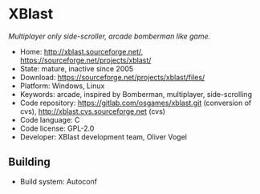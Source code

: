 # XBlast

_Multiplayer only side-scroller, arcade bomberman like game._

- Home: http://xblast.sourceforge.net/, https://sourceforge.net/projects/xblast/
- State: mature, inactive since 2005
- Download: https://sourceforge.net/projects/xblast/files/
- Platform: Windows, Linux
- Keywords: arcade, inspired by Bomberman, multiplayer, side-scrolling
- Code repository: https://gitlab.com/osgames/xblast.git (conversion of cvs), http://xblast.cvs.sourceforge.net (cvs)
- Code language: C
- Code license: GPL-2.0
- Developer: XBlast development team, Oliver Vogel

## Building

- Build system: Autoconf